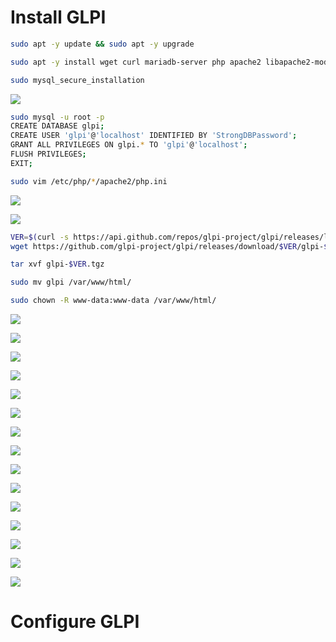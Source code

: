 # Install GLPI

```Bash
sudo apt -y update && sudo apt -y upgrade

sudo apt -y install wget curl mariadb-server php apache2 libapache2-mod-php php-{curl,zip,bz2,gd,imagick,intl,apcu,memcache,imap,mysql,cas,ldap,tidy,pear,xmlrpc,pspell,mbstring,json,iconv,xml,xsl}
```

```Bash
sudo mysql_secure_installation
```

![](https://github.com/JonmarCorpuz/Procedures/blob/main/GLPI/Assets/Install%20GLPI%20pt1.jpg)

```Bash
sudo mysql -u root -p
CREATE DATABASE glpi;
CREATE USER 'glpi'@'localhost' IDENTIFIED BY 'StrongDBPassword';
GRANT ALL PRIVILEGES ON glpi.* TO 'glpi'@'localhost';
FLUSH PRIVILEGES;
EXIT;
```

```Bash
sudo vim /etc/php/*/apache2/php.ini
```

![](https://github.com/JonmarCorpuz/Procedures/blob/main/GLPI/Assets/Install%20GLPI%20pt3.jpg)

![](https://github.com/JonmarCorpuz/Procedures/blob/main/GLPI/Assets/Install%20GLPI%20pt4.jpg)

```Bash
VER=$(curl -s https://api.github.com/repos/glpi-project/glpi/releases/latest|grep tag_name|cut -d '"' -f 4)
wget https://github.com/glpi-project/glpi/releases/download/$VER/glpi-$VER.tgz

tar xvf glpi-$VER.tgz

sudo mv glpi /var/www/html/

sudo chown -R www-data:www-data /var/www/html/
```

![](https://github.com/JonmarCorpuz/Procedures/blob/main/GLPI/Assets/Install%20GLPI%20pt6.jpg)

![](https://github.com/JonmarCorpuz/Procedures/blob/main/GLPI/Assets/Install%20GLPI%20pt7.jpg)

![](https://github.com/JonmarCorpuz/Procedures/blob/main/GLPI/Assets/Install%20GLPI%20pt8.jpg)

![](https://github.com/JonmarCorpuz/Procedures/blob/main/GLPI/Assets/Install%20GLPI%20pt9.jpg)

![](https://github.com/JonmarCorpuz/Procedures/blob/main/GLPI/Assets/Install%20GLPI%20pt10.jpg)

![](https://github.com/JonmarCorpuz/Procedures/blob/main/GLPI/Assets/Install%20GLPI%20pt11.jpg)

![](https://github.com/JonmarCorpuz/Procedures/blob/main/GLPI/Assets/Install%20GLPI%20pt12.jpg)

![](https://github.com/JonmarCorpuz/Procedures/blob/main/GLPI/Assets/Install%20GLPI%20pt13.jpg)

![](https://github.com/JonmarCorpuz/Procedures/blob/main/GLPI/Assets/Install%20GLPI%20pt14.jpg)

![](https://github.com/JonmarCorpuz/Procedures/blob/main/GLPI/Assets/Install%20GLPI%20pt15.jpg)

![](https://github.com/JonmarCorpuz/Procedures/blob/main/GLPI/Assets/Install%20GLPI%20pt16.jpg)

![](https://github.com/JonmarCorpuz/Procedures/blob/main/GLPI/Assets/Install%20GLPI%20pt17.jpg)

![](https://github.com/JonmarCorpuz/Procedures/blob/main/GLPI/Assets/Install%20GLPI%20pt18.jpg)

![](https://github.com/JonmarCorpuz/Procedures/blob/main/GLPI/Assets/Install%20GLPI%20pt19.jpg)

![](https://github.com/JonmarCorpuz/SecondBrain/blob/main/Assets/Whitespace.png)

# Configure GLPI

